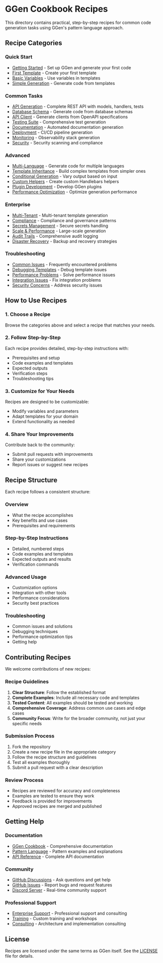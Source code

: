 # GGen Cookbook Recipes

This directory contains practical, step-by-step recipes for common code generation tasks using GGen's pattern language approach.

## Recipe Categories

### Quick Start
- [Getting Started](quick-start/getting-started.md) - Set up GGen and generate your first code
- [First Template](quick-start/first-template.md) - Create your first template
- [Basic Variables](quick-start/basic-variables.md) - Use variables in templates
- [Simple Generation](quick-start/simple-generation.md) - Generate code from templates

### Common Tasks
- [API Generation](common-tasks/api-generation.md) - Complete REST API with models, handlers, tests
- [Database Schema](common-tasks/database-schema.md) - Generate code from database schemas
- [API Client](common-tasks/api-client.md) - Generate clients from OpenAPI specifications
- [Testing Suite](common-tasks/testing-suite.md) - Comprehensive test generation
- [Documentation](common-tasks/documentation.md) - Automated documentation generation
- [Deployment](common-tasks/deployment.md) - CI/CD pipeline generation
- [Monitoring](common-tasks/monitoring.md) - Observability stack generation
- [Security](common-tasks/security.md) - Security scanning and compliance

### Advanced
- [Multi-Language](advanced/multi-language.md) - Generate code for multiple languages
- [Template Inheritance](advanced/template-inheritance.md) - Build complex templates from simpler ones
- [Conditional Generation](advanced/conditional-generation.md) - Vary output based on input
- [Custom Helpers](advanced/custom-helpers.md) - Create custom Handlebars helpers
- [Plugin Development](advanced/plugin-development.md) - Develop GGen plugins
- [Performance Optimization](advanced/performance-optimization.md) - Optimize generation performance

### Enterprise
- [Multi-Tenant](enterprise/multi-tenant.md) - Multi-tenant template generation
- [Compliance](enterprise/compliance.md) - Compliance and governance patterns
- [Secrets Management](enterprise/secrets-management.md) - Secure secrets handling
- [Scale & Performance](enterprise/scale-performance.md) - Large-scale generation
- [Audit Trails](enterprise/audit-trails.md) - Comprehensive audit logging
- [Disaster Recovery](enterprise/disaster-recovery.md) - Backup and recovery strategies

### Troubleshooting
- [Common Issues](troubleshooting/common-issues.md) - Frequently encountered problems
- [Debugging Templates](troubleshooting/debugging-templates.md) - Debug template issues
- [Performance Problems](troubleshooting/performance-problems.md) - Solve performance issues
- [Integration Issues](troubleshooting/integration-issues.md) - Fix integration problems
- [Security Concerns](troubleshooting/security-concerns.md) - Address security issues

## How to Use Recipes

### 1. Choose a Recipe
Browse the categories above and select a recipe that matches your needs.

### 2. Follow Step-by-Step
Each recipe provides detailed, step-by-step instructions with:
- Prerequisites and setup
- Code examples and templates
- Expected outputs
- Verification steps
- Troubleshooting tips

### 3. Customize for Your Needs
Recipes are designed to be customizable:
- Modify variables and parameters
- Adapt templates for your domain
- Extend functionality as needed

### 4. Share Your Improvements
Contribute back to the community:
- Submit pull requests with improvements
- Share your customizations
- Report issues or suggest new recipes

## Recipe Structure

Each recipe follows a consistent structure:

### Overview
- What the recipe accomplishes
- Key benefits and use cases
- Prerequisites and requirements

### Step-by-Step Instructions
- Detailed, numbered steps
- Code examples and templates
- Expected outputs and results
- Verification commands

### Advanced Usage
- Customization options
- Integration with other tools
- Performance considerations
- Security best practices

### Troubleshooting
- Common issues and solutions
- Debugging techniques
- Performance optimization tips
- Getting help

## Contributing Recipes

We welcome contributions of new recipes:

### Recipe Guidelines
1. **Clear Structure**: Follow the established format
2. **Complete Examples**: Include all necessary code and templates
3. **Tested Content**: All examples should be tested and working
4. **Comprehensive Coverage**: Address common use cases and edge cases
5. **Community Focus**: Write for the broader community, not just your specific needs

### Submission Process
1. Fork the repository
2. Create a new recipe file in the appropriate category
3. Follow the recipe structure and guidelines
4. Test all examples thoroughly
5. Submit a pull request with a clear description

### Review Process
- Recipes are reviewed for accuracy and completeness
- Examples are tested to ensure they work
- Feedback is provided for improvements
- Approved recipes are merged and published

## Getting Help

### Documentation
- [GGen Cookbook](../) - Comprehensive documentation
- [Pattern Language](../patterns/) - Pattern examples and explanations
- [API Reference](../reference/) - Complete API documentation

### Community
- [GitHub Discussions](https://github.com/seanchatmangpt/ggen/discussions) - Ask questions and get help
- [GitHub Issues](https://github.com/seanchatmangpt/ggen/issues) - Report bugs and request features
- [Discord Server](https://discord.gg/ggen) - Real-time community support

### Professional Support
- [Enterprise Support](https://ggen.dev/enterprise) - Professional support and consulting
- [Training](https://ggen.dev/training) - Custom training and workshops
- [Consulting](https://ggen.dev/consulting) - Architecture and implementation consulting

## License

Recipes are licensed under the same terms as GGen itself. See the [LICENSE](../LICENSE) file for details.
